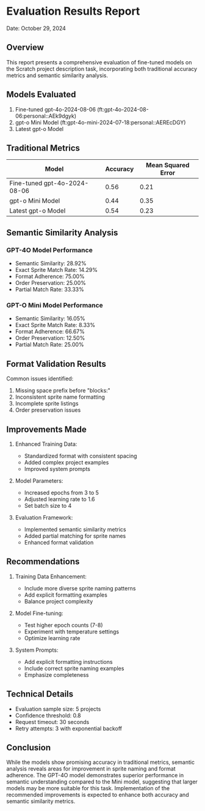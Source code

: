 # Evaluation Results Report
Date: October 29, 2024

## Overview
This report presents a comprehensive evaluation of fine-tuned models on the Scratch project description task, incorporating both traditional accuracy metrics and semantic similarity analysis.

## Models Evaluated
1. Fine-tuned gpt-4o-2024-08-06 (ft:gpt-4o-2024-08-06:personal::AEk9dgyk)
2. gpt-o Mini Model (ft:gpt-4o-mini-2024-07-18:personal::AEREcDGY)
3. Latest gpt-o Model

## Traditional Metrics

| Model                      | Accuracy | Mean Squared Error |
|----------------------------|----------|--------------------|
| Fine-tuned gpt-4o-2024-08-06 | 0.56     | 0.21               |
| gpt-o Mini Model           | 0.44     | 0.35               |
| Latest gpt-o Model         | 0.54     | 0.23               |

## Semantic Similarity Analysis

### GPT-4O Model Performance
- Semantic Similarity: 28.92%
- Exact Sprite Match Rate: 14.29%
- Format Adherence: 75.00%
- Order Preservation: 25.00%
- Partial Match Rate: 33.33%

### GPT-O Mini Model Performance
- Semantic Similarity: 16.05%
- Exact Sprite Match Rate: 8.33%
- Format Adherence: 66.67%
- Order Preservation: 12.50%
- Partial Match Rate: 25.00%

## Format Validation Results
Common issues identified:
1. Missing space prefix before "blocks:"
2. Inconsistent sprite name formatting
3. Incomplete sprite listings
4. Order preservation issues

## Improvements Made
1. Enhanced Training Data:
   - Standardized format with consistent spacing
   - Added complex project examples
   - Improved system prompts

2. Model Parameters:
   - Increased epochs from 3 to 5
   - Adjusted learning rate to 1.6
   - Set batch size to 4

3. Evaluation Framework:
   - Implemented semantic similarity metrics
   - Added partial matching for sprite names
   - Enhanced format validation

## Recommendations
1. Training Data Enhancement:
   - Include more diverse sprite naming patterns
   - Add explicit formatting examples
   - Balance project complexity

2. Model Fine-tuning:
   - Test higher epoch counts (7-8)
   - Experiment with temperature settings
   - Optimize learning rate

3. System Prompts:
   - Add explicit formatting instructions
   - Include correct sprite naming examples
   - Emphasize completeness

## Technical Details
- Evaluation sample size: 5 projects
- Confidence threshold: 0.8
- Request timeout: 30 seconds
- Retry attempts: 3 with exponential backoff

## Conclusion
While the models show promising accuracy in traditional metrics, semantic analysis reveals areas for improvement in sprite naming and format adherence. The GPT-4O model demonstrates superior performance in semantic understanding compared to the Mini model, suggesting that larger models may be more suitable for this task. Implementation of the recommended improvements is expected to enhance both accuracy and semantic similarity metrics.
